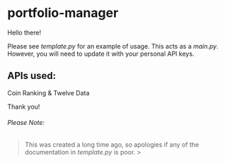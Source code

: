 # portfolio-manager

Hello there!

Please see *template.py* for an example of usage. This acts as a *main.py*.
However, you will need to update it with your personal API keys. 

## APIs used:
  Coin Ranking
   & Twelve Data

Thank you!

###### Please Note:
> This was created a long time ago, so apologies if any of the documentation in *template.py* is poor. >

